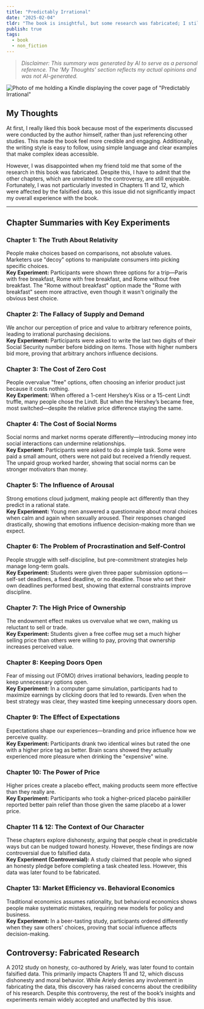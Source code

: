 ```yaml
---
title: "Predictably Irrational"
date: "2025-02-04"
tldr: "The book is insightful, but some research was fabricated; I still enjoyed the unaffected parts."
publish: true
tags:
  - book
  - non_fiction
---
```


> *Disclaimer: This summary was generated by AI to serve as a personal reference. The 'My Thoughts' section reflects my actual opinions and was not AI-generated.*

![Photo of me holding a Kindle displaying the cover page of "Predictably Irrational"](/posts/2025-0204-predictably-irrational.webp)

## My Thoughts
At first, I really liked this book because most of the experiments discussed were conducted by the author himself, rather than just referencing other studies. This made the book feel more credible and engaging. Additionally, the writing style is easy to follow, using simple language and clear examples that make complex ideas accessible.

However, I was disappointed when my friend told me that some of the research in this book was fabricated. Despite this, I have to admit that the other chapters, which are unrelated to the controversy, are still enjoyable. Fortunately, I was not particularly invested in Chapters 11 and 12, which were affected by the falsified data, so this issue did not significantly impact my overall experience with the book.

---

## Chapter Summaries with Key Experiments

### Chapter 1: The Truth About Relativity
People make choices based on comparisons, not absolute values. Marketers use "decoy" options to manipulate consumers into picking specific choices.  
**Key Experiment:** Participants were shown three options for a trip—Paris with free breakfast, Rome with free breakfast, and Rome without free breakfast. The "Rome without breakfast" option made the "Rome with breakfast" seem more attractive, even though it wasn't originally the obvious best choice.

### Chapter 2: The Fallacy of Supply and Demand
We anchor our perception of price and value to arbitrary reference points, leading to irrational purchasing decisions.  
**Key Experiment:** Participants were asked to write the last two digits of their Social Security number before bidding on items. Those with higher numbers bid more, proving that arbitrary anchors influence decisions.

### Chapter 3: The Cost of Zero Cost
People overvalue "free" options, often choosing an inferior product just because it costs nothing.  
**Key Experiment:** When offered a 1-cent Hershey’s Kiss or a 15-cent Lindt truffle, many people chose the Lindt. But when the Hershey’s became free, most switched—despite the relative price difference staying the same.

### Chapter 4: The Cost of Social Norms
Social norms and market norms operate differently—introducing money into social interactions can undermine relationships.  
**Key Experient:** Participants were asked to do a simple task. Some were paid a small amount, others were not paid but received a friendly request. The unpaid group worked harder, showing that social norms can be stronger motivators than money.

### Chapter 5: The Influence of Arousal
Strong emotions cloud judgment, making people act differently than they predict in a rational state.  
**Key Experiment:** Young men answered a questionnaire about moral choices when calm and again when sexually aroused. Their responses changed drastically, showing that emotions influence decision-making more than we expect.

### Chapter 6: The Problem of Procrastination and Self-Control
People struggle with self-discipline, but pre-commitment strategies help manage long-term goals.  
**Key Experiment:** Students were given three paper submission options—self-set deadlines, a fixed deadline, or no deadline. Those who set their own deadlines performed best, showing that external constraints improve discipline.

### Chapter 7: The High Price of Ownership
The endowment effect makes us overvalue what we own, making us reluctant to sell or trade.  
**Key Experiment:** Students given a free coffee mug set a much higher selling price than others were willing to pay, proving that ownership increases perceived value.

### Chapter 8: Keeping Doors Open
Fear of missing out (FOMO) drives irrational behaviors, leading people to keep unnecessary options open.  
**Key Experiment:** In a computer game simulation, participants had to maximize earnings by clicking doors that led to rewards. Even when the best strategy was clear, they wasted time keeping unnecessary doors open.

### Chapter 9: The Effect of Expectations
Expectations shape our experiences—branding and price influence how we perceive quality.  
**Key Experiment:** Participants drank two identical wines but rated the one with a higher price tag as better. Brain scans showed they actually experienced more pleasure when drinking the "expensive" wine.

### Chapter 10: The Power of Price
Higher prices create a placebo effect, making products seem more effective than they really are.  
**Key Experiment:** Participants who took a higher-priced placebo painkiller reported better pain relief than those given the same placebo at a lower price.

### Chapter 11 & 12: The Context of Our Character
These chapters explore dishonesty, arguing that people cheat in predictable ways but can be nudged toward honesty. However, these findings are now controversial due to falsified data.  
**Key Experiment (Controversial):** A study claimed that people who signed an honesty pledge before completing a task cheated less. However, this data was later found to be fabricated.

### Chapter 13: Market Efficiency vs. Behavioral Economics
Traditional economics assumes rationality, but behavioral economics shows people make systematic mistakes, requiring new models for policy and business.  
**Key Experiment:** In a beer-tasting study, participants ordered differently when they saw others' choices, proving that social influence affects decision-making.
## Controversy: Fabricated Research
A 2012 study on honesty, co-authored by Ariely, was later found to contain falsified data. This primarily impacts Chapters 11 and 12, which discuss dishonesty and moral behavior. While Ariely denies any involvement in fabricating the data, this discovery has raised concerns about the credibility of his research. Despite this controversy, the rest of the book’s insights and experiments remain widely accepted and unaffected by this issue.
